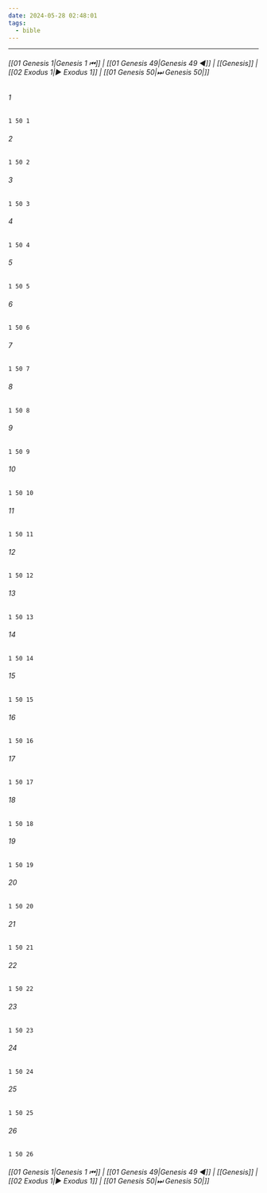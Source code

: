 ```yaml
---
date: 2024-05-28 02:48:01
tags:
  - bible
---
```

___

###### [[01 Genesis 1|Genesis 1 ⏮]] | [[01 Genesis 49|Genesis 49 ◀]] | [[Genesis]] | [[02 Exodus 1|▶ Exodus 1]] | [[01 Genesis 50|⏭ Genesis 50|]]

###### 1
``` verse
1 50 1 
```
###### 2
``` verse
1 50 2 
```
###### 3
``` verse
1 50 3 
```
###### 4
``` verse
1 50 4 
```
###### 5
``` verse
1 50 5 
```
###### 6
``` verse
1 50 6 
```
###### 7
``` verse
1 50 7 
```
###### 8
``` verse
1 50 8 
```
###### 9
``` verse
1 50 9 
```
###### 10
``` verse
1 50 10 
```
###### 11
``` verse
1 50 11 
```
###### 12
``` verse
1 50 12 
```
###### 13
``` verse
1 50 13 
```
###### 14
``` verse
1 50 14 
```
###### 15
``` verse
1 50 15 
```
###### 16
``` verse
1 50 16 
```
###### 17
``` verse
1 50 17 
```
###### 18
``` verse
1 50 18 
```
###### 19
``` verse
1 50 19 
```
###### 20
``` verse
1 50 20 
```
###### 21
``` verse
1 50 21 
```
###### 22
``` verse
1 50 22 
```
###### 23
``` verse
1 50 23 
```
###### 24
``` verse
1 50 24 
```
###### 25
``` verse
1 50 25 
```
###### 26
``` verse
1 50 26 
```

###### [[01 Genesis 1|Genesis 1 ⏮]] | [[01 Genesis 49|Genesis 49 ◀]] | [[Genesis]] | [[02 Exodus 1|▶ Exodus 1]] | [[01 Genesis 50|⏭ Genesis 50|]]

